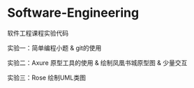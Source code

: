 # Software-Engineering
软件工程课程实验代码

实验一：简单编程小题 & git的使用

实验二：Axure 原型工具的使用 & 绘制凤凰书城原型图 & 少量交互

实验三：Rose 绘制UML类图
